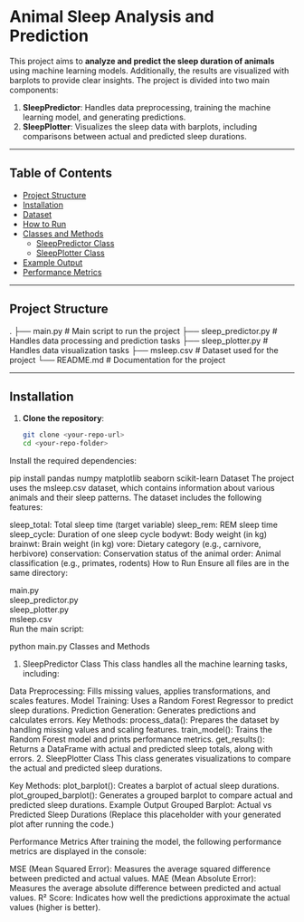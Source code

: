 # Animal Sleep Analysis and Prediction

This project aims to **analyze and predict the sleep duration of animals** using machine learning models. Additionally, the results are visualized with barplots to provide clear insights. The project is divided into two main components:

1. **SleepPredictor**: Handles data preprocessing, training the machine learning model, and generating predictions.
2. **SleepPlotter**: Visualizes the sleep data with barplots, including comparisons between actual and predicted sleep durations.

---

## Table of Contents

- [Project Structure](#project-structure)
- [Installation](#installation)
- [Dataset](#dataset)
- [How to Run](#how-to-run)
- [Classes and Methods](#classes-and-methods)
  - [SleepPredictor Class](#1-sleeppredictor-class)
  - [SleepPlotter Class](#2-sleepplotter-class)
- [Example Output](#example-output)
- [Performance Metrics](#performance-metrics)


---

## Project Structure

. ├── main.py # Main script to run the project ├── sleep_predictor.py # Handles data processing and prediction tasks ├── sleep_plotter.py # Handles data visualization tasks ├── msleep.csv # Dataset used for the project └── README.md # Documentation for the project


---

## Installation

1. **Clone the repository**:
   ```bash
   git clone <your-repo-url>
   cd <your-repo-folder>
Install the required dependencies:

pip install pandas numpy matplotlib seaborn scikit-learn
Dataset
The project uses the msleep.csv dataset, which contains information about various animals and their sleep patterns. The dataset includes the following features:

sleep_total: Total sleep time (target variable)
sleep_rem: REM sleep time
sleep_cycle: Duration of one sleep cycle
bodywt: Body weight (in kg)
brainwt: Brain weight (in kg)
vore: Dietary category (e.g., carnivore, herbivore)
conservation: Conservation status of the animal
order: Animal classification (e.g., primates, rodents)
How to Run
Ensure all files are in the same directory:


main.py  
sleep_predictor.py  
sleep_plotter.py  
msleep.csv  
Run the main script:


python main.py
Classes and Methods
1. SleepPredictor Class
This class handles all the machine learning tasks, including:

Data Preprocessing: Fills missing values, applies transformations, and scales features.
Model Training: Uses a Random Forest Regressor to predict sleep durations.
Prediction Generation: Generates predictions and calculates errors.
Key Methods:
process_data(): Prepares the dataset by handling missing values and scaling features.
train_model(): Trains the Random Forest model and prints performance metrics.
get_results(): Returns a DataFrame with actual and predicted sleep totals, along with errors.
2. SleepPlotter Class
This class generates visualizations to compare the actual and predicted sleep durations.

Key Methods:
plot_barplot(): Creates a barplot of actual sleep durations.
plot_grouped_barplot(): Generates a grouped barplot to compare actual and predicted sleep durations.
Example Output
Grouped Barplot: Actual vs Predicted Sleep Durations
(Replace this placeholder with your generated plot after running the code.)

Performance Metrics
After training the model, the following performance metrics are displayed in the console:

MSE (Mean Squared Error): Measures the average squared difference between predicted and actual values.
MAE (Mean Absolute Error): Measures the average absolute difference between predicted and actual values.
R² Score: Indicates how well the predictions approximate the actual values (higher is better).
